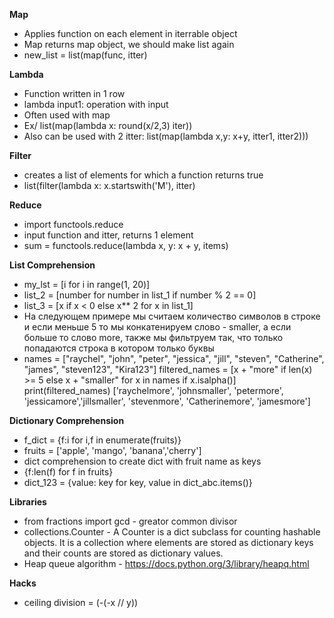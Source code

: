 **Map**
* Applies function on each element in iterrable object
* Map returns map object, we should make list again
* new_list = list(map(func, itter)

**Lambda**
* Function written in 1 row
* lambda input1: operation with input
* Often used with map 
* Ex/ list(map(lambda x: round(x/2,3) iter))
* Also can be used with 2 itter: list(map(lambda x,y: x+y, itter1, itter2)))

**Filter**
* creates a list of elements for which a function returns true
* list(filter(lambda x: x.startswith('M'), itter)

**Reduce**
* import functools.reduce
* input function and itter, returns 1 element 
* sum = functools.reduce(lambda x, y: x + y, items)

**List Comprehension**
* my_lst = [i for i in range(1, 20)]
* list_2 = [number for number in list_1 if number % 2 == 0]
* list_3 = [x if x < 0 else x** 2 for x in list_1]
* На следующем примере мы считаем количество символов в строке и если меньше 5 то
мы конкатенируем слово - smaller, а если больше то слово more, также мы фильтруем
так, что только попадаются строка в котором только буквы
* names = ["raychel", "john", "peter", "jessica", "jill", "steven", "Catherine", "james",
"steven123", "Kira123"]
filtered_names = [x + "more" if len(x) >= 5 else x + "smaller" for x in names if x.isalpha()]
print(filtered_names)
['raychelmore', 'johnsmaller', 'petermore', 'jessicamore','jillsmaller', 'stevenmore', 'Catherinemore', 'jamesmore']

**Dictionary Comprehension**
* f_dict = {f:i for i,f in enumerate(fruits)}
* fruits = ['apple', 'mango', 'banana','cherry']
* dict comprehension to create dict with fruit name as keys
* {f:len(f) for f in fruits}
* dict_123 = {value: key for key, value in dict_abc.items()}


**Libraries**
* from fractions import gcd   - greator common divisor
* collections.Counter - A Counter is a dict subclass for counting hashable objects. It is a collection where elements are stored as dictionary keys and their counts are stored as dictionary values. 
* Heap queue algorithm - https://docs.python.org/3/library/heapq.html

**Hacks**
* ceiling division = (-(-x // y))
